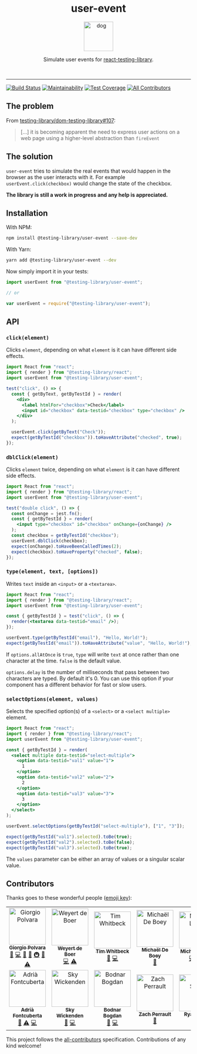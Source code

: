 <div align="center">
<h1>user-event</h1>

<a href="https://www.emojione.com/emoji/1f415">
  <img
    height="80"
    width="80"
    alt="dog"
    src="https://raw.githubusercontent.com/testing-library/user-event/master/other/dog.png"
  />
</a>

<p>Simulate user events for <a href="https://github.com/testing-library/react-testing-library">react-testing-library</a>.</p>

<br />
</div>

<hr />

[![Build Status](https://travis-ci.org/testing-library/user-event.svg?branch=master)](https://travis-ci.org/testing-library/user-event)
[![Maintainability](https://api.codeclimate.com/v1/badges/75f1ff4397e994c6004e/maintainability)](https://codeclimate.com/github/testing-library/user-event/maintainability)
[![Test Coverage](https://api.codeclimate.com/v1/badges/75f1ff4397e994c6004e/test_coverage)](https://codeclimate.com/github/testing-library/user-event/test_coverage)
[![All Contributors](https://img.shields.io/badge/all_contributors-13-orange.svg?style=flat-square)](#contributors-)

## The problem

From
[testing-library/dom-testing-library#107](https://github.com/testing-library/dom-testing-library/issues/107):

> [...] it is becoming apparent the need to express user actions on a web page
> using a higher-level abstraction than `fireEvent`

## The solution

`user-event` tries to simulate the real events that would happen in the browser
as the user interacts with it. For example `userEvent.click(checkbox)` would
change the state of the checkbox.

**The library is still a work in progress and any help is appreciated.**

## Installation

With NPM:

```sh
npm install @testing-library/user-event --save-dev
```

With Yarn:

```sh
yarn add @testing-library/user-event --dev
```

Now simply import it in your tests:

```js
import userEvent from "@testing-library/user-event";

// or

var userEvent = require("@testing-library/user-event");
```

## API

### `click(element)`

Clicks `element`, depending on what `element` is it can have different side
effects.

```jsx
import React from "react";
import { render } from "@testing-library/react";
import userEvent from "@testing-library/user-event";

test("click", () => {
  const { getByText, getByTestId } = render(
    <div>
      <label htmlFor="checkbox">Check</label>
      <input id="checkbox" data-testid="checkbox" type="checkbox" />
    </div>
  );

  userEvent.click(getByText("Check"));
  expect(getByTestId("checkbox")).toHaveAttribute("checked", true);
});
```

### `dblClick(element)`

Clicks `element` twice, depending on what `element` is it can have different
side effects.

```jsx
import React from "react";
import { render } from "@testing-library/react";
import userEvent from "@testing-library/user-event";

test("double click", () => {
  const onChange = jest.fn();
  const { getByTestId } = render(
    <input type="checkbox" id="checkbox" onChange={onChange} />
  );
  const checkbox = getByTestId("checkbox");
  userEvent.dblClick(checkbox);
  expect(onChange).toHaveBeenCalledTimes(2);
  expect(checkbox).toHaveProperty("checked", false);
});
```

### `type(element, text, [options])`

Writes `text` inside an `<input>` or a `<textarea>`.

```jsx
import React from "react";
import { render } from "@testing-library/react";
import userEvent from "@testing-library/user-event";

const { getByTestId } = test("click", () => {
  render(<textarea data-testid="email" />);
});

userEvent.type(getByTestId("email"), "Hello, World!");
expect(getByTestId("email")).toHaveAttribute("value", "Hello, World!");
```

If `options.allAtOnce` is `true`, `type` will write `text` at once rather than
one character at the time. `false` is the default value.

`options.delay` is the number of milliseconds that pass between two characters
are typed. By default it's 0. You can use this option if your component has a
different behavior for fast or slow users.

### `selectOptions(element, values)`

Selects the specified option(s) of a `<select>` or a `<select multiple>`
element.

```jsx
import React from "react";
import { render } from "@testing-library/react";
import userEvent from "@testing-library/user-event";

const { getByTestId } = render(
  <select multiple data-testid="select-multiple">
    <option data-testid="val1" value="1">
      1
    </option>
    <option data-testid="val2" value="2">
      2
    </option>
    <option data-testid="val3" value="3">
      3
    </option>
  </select>
);

userEvent.selectOptions(getByTestId("select-multiple"), ["1", "3"]);

expect(getByTestId("val1").selected).toBe(true);
expect(getByTestId("val2").selected).toBe(false);
expect(getByTestId("val3").selected).toBe(true);
```

The `values` parameter can be either an array of values or a singular scalar
value.

## Contributors

Thanks goes to these wonderful people
([emoji key](https://github.com/all-contributors/all-contributors#emoji-key)):

<!-- ALL-CONTRIBUTORS-LIST:START - Do not remove or modify this section -->
<!-- prettier-ignore-start -->
<!-- markdownlint-disable -->
<table>
  <tr>
    <td align="center"><a href="https://twitter.com/Gpx"><img src="https://avatars0.githubusercontent.com/u/767959?v=4" width="100px;" alt="Giorgio Polvara"/><br /><sub><b>Giorgio Polvara</b></sub></a><br /><a href="https://github.com/testing-library/user-event/issues?q=author%3AGpx" title="Bug reports">🐛</a> <a href="https://github.com/testing-library/user-event/commits?author=Gpx" title="Code">💻</a> <a href="https://github.com/testing-library/user-event/commits?author=Gpx" title="Documentation">📖</a> <a href="#ideas-Gpx" title="Ideas, Planning, & Feedback">🤔</a> <a href="#infra-Gpx" title="Infrastructure (Hosting, Build-Tools, etc)">🚇</a> <a href="#review-Gpx" title="Reviewed Pull Requests">👀</a> <a href="https://github.com/testing-library/user-event/commits?author=Gpx" title="Tests">⚠️</a></td>
    <td align="center"><a href="https://github.com/weyert"><img src="https://avatars3.githubusercontent.com/u/7049?v=4" width="100px;" alt="Weyert de Boer"/><br /><sub><b>Weyert de Boer</b></sub></a><br /><a href="https://github.com/testing-library/user-event/commits?author=weyert" title="Code">💻</a> <a href="https://github.com/testing-library/user-event/commits?author=weyert" title="Tests">⚠️</a></td>
    <td align="center"><a href="https://github.com/twhitbeck"><img src="https://avatars2.githubusercontent.com/u/762471?v=4" width="100px;" alt="Tim Whitbeck"/><br /><sub><b>Tim Whitbeck</b></sub></a><br /><a href="https://github.com/testing-library/user-event/issues?q=author%3Atwhitbeck" title="Bug reports">🐛</a> <a href="https://github.com/testing-library/user-event/commits?author=twhitbeck" title="Code">💻</a></td>
    <td align="center"><a href="https://michaeldeboey.be"><img src="https://avatars3.githubusercontent.com/u/6643991?v=4" width="100px;" alt="Michaël De Boey"/><br /><sub><b>Michaël De Boey</b></sub></a><br /><a href="https://github.com/testing-library/user-event/commits?author=MichaelDeBoey" title="Documentation">📖</a></td>
    <td align="center"><a href="https://github.com/michaellasky"><img src="https://avatars2.githubusercontent.com/u/6646599?v=4" width="100px;" alt="Michael Lasky"/><br /><sub><b>Michael Lasky</b></sub></a><br /><a href="https://github.com/testing-library/user-event/commits?author=michaellasky" title="Code">💻</a> <a href="https://github.com/testing-library/user-event/commits?author=michaellasky" title="Documentation">📖</a> <a href="#ideas-michaellasky" title="Ideas, Planning, & Feedback">🤔</a></td>
    <td align="center"><a href="https://github.com/shomalgan"><img src="https://avatars0.githubusercontent.com/u/2883620?v=4" width="100px;" alt="Ahmad Esmaeilzadeh"/><br /><sub><b>Ahmad Esmaeilzadeh</b></sub></a><br /><a href="https://github.com/testing-library/user-event/commits?author=shomalgan" title="Documentation">📖</a></td>
    <td align="center"><a href="https://calebeby.ml"><img src="https://avatars1.githubusercontent.com/u/13206945?v=4" width="100px;" alt="Caleb Eby"/><br /><sub><b>Caleb Eby</b></sub></a><br /><a href="https://github.com/testing-library/user-event/commits?author=calebeby" title="Code">💻</a> <a href="https://github.com/testing-library/user-event/issues?q=author%3Acalebeby" title="Bug reports">🐛</a></td>
  </tr>
  <tr>
    <td align="center"><a href="https://afontcu.dev"><img src="https://avatars0.githubusercontent.com/u/9197791?v=4" width="100px;" alt="Adrià Fontcuberta"/><br /><sub><b>Adrià Fontcuberta</b></sub></a><br /><a href="https://github.com/testing-library/user-event/issues?q=author%3Aafontcu" title="Bug reports">🐛</a> <a href="https://github.com/testing-library/user-event/commits?author=afontcu" title="Tests">⚠️</a> <a href="https://github.com/testing-library/user-event/commits?author=afontcu" title="Code">💻</a></td>
    <td align="center"><a href="https://github.com/skywickenden"><img src="https://avatars2.githubusercontent.com/u/4930551?v=4" width="100px;" alt="Sky Wickenden"/><br /><sub><b>Sky Wickenden</b></sub></a><br /><a href="https://github.com/testing-library/user-event/issues?q=author%3Askywickenden" title="Bug reports">🐛</a> <a href="https://github.com/testing-library/user-event/commits?author=skywickenden" title="Code">💻</a></td>
    <td align="center"><a href="https://github.com/bogdanbodnar"><img src="https://avatars2.githubusercontent.com/u/9034868?v=4" width="100px;" alt="Bodnar Bogdan"/><br /><sub><b>Bodnar Bogdan</b></sub></a><br /><a href="https://github.com/testing-library/user-event/issues?q=author%3Abogdanbodnar" title="Bug reports">🐛</a> <a href="https://github.com/testing-library/user-event/commits?author=bogdanbodnar" title="Code">💻</a></td>
    <td align="center"><a href="https://zach.website"><img src="https://avatars0.githubusercontent.com/u/1699281?v=4" width="100px;" alt="Zach Perrault"/><br /><sub><b>Zach Perrault</b></sub></a><br /><a href="https://github.com/testing-library/user-event/commits?author=zperrault" title="Documentation">📖</a></td>
    <td align="center"><a href="https://twitter.com/ryanastelly"><img src="https://avatars1.githubusercontent.com/u/4138357?v=4" width="100px;" alt="Ryan Stelly"/><br /><sub><b>Ryan Stelly</b></sub></a><br /><a href="https://github.com/testing-library/user-event/commits?author=FLGMwt" title="Documentation">📖</a></td>
    <td align="center"><a href="https://github.com/benmonro"><img src="https://avatars3.githubusercontent.com/u/399236?v=4" width="100px;" alt="Ben Monro"/><br /><sub><b>Ben Monro</b></sub></a><br /><a href="https://github.com/testing-library/user-event/commits?author=benmonro" title="Code">💻</a></td>
  </tr>
</table>

<!-- markdownlint-enable -->
<!-- prettier-ignore-end -->
<!-- ALL-CONTRIBUTORS-LIST:END -->

This project follows the
[all-contributors](https://github.com/all-contributors/all-contributors)
specification. Contributions of any kind welcome!
